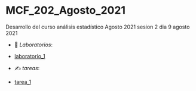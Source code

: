 # MCF_202_Agosto_2021
Desarrollo del curso análisis estadístico Agosto 2021
sesion 2 dia 9 agosto 2021
- 💼 _Laboratorios_:
 + [laboratorio_1](Laboratorio_1.pdf)
- ✍️ _tareas_:
 + [tarea_1](Tarea_1_MelvinDeLaRosa.pdf)
